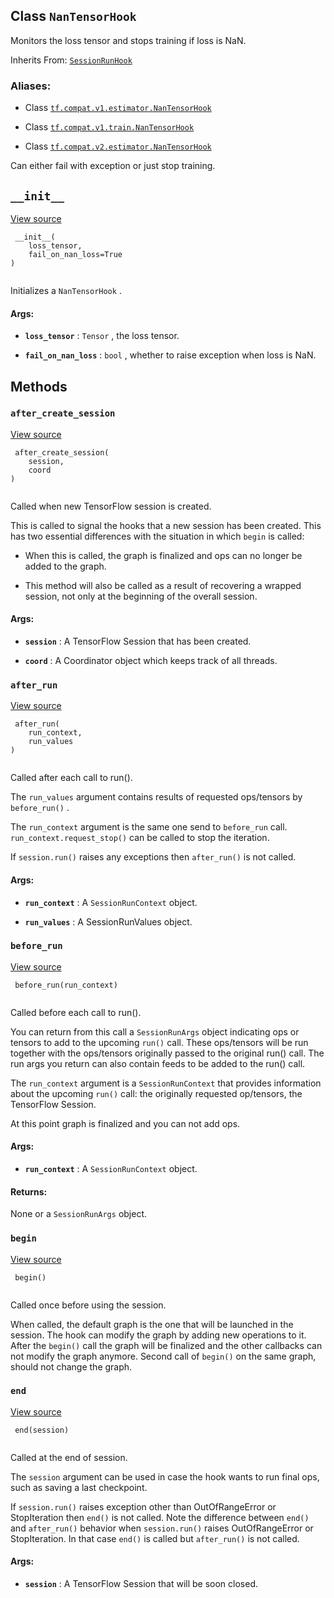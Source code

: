 

## Class  `NanTensorHook` 
Monitors the loss tensor and stops training if loss is NaN.

Inherits From: [ `SessionRunHook` ](https://tensorflow.google.cn/api_docs/python/tf/estimator/SessionRunHook)



### Aliases:

- Class [ `tf.compat.v1.estimator.NanTensorHook` ](/api_docs/python/tf/estimator/NanTensorHook)

- Class [ `tf.compat.v1.train.NanTensorHook` ](/api_docs/python/tf/estimator/NanTensorHook)

- Class [ `tf.compat.v2.estimator.NanTensorHook` ](/api_docs/python/tf/estimator/NanTensorHook)

Can either fail with exception or just stop training.



##  `__init__` 
[View source](https://github.com/tensorflow/tensorflow/blob/r2.0/tensorflow/python/training/basic_session_run_hooks.py#L743-L751)



```
 __init__(
    loss_tensor,
    fail_on_nan_loss=True
)
 
```

Initializes a  `NanTensorHook` .



#### Args:

- **`loss_tensor`** :  `Tensor` , the loss tensor.

- **`fail_on_nan_loss`** :  `bool` , whether to raise exception when loss is NaN.



## Methods


###  `after_create_session` 
[View source](https://github.com/tensorflow/tensorflow/blob/r2.0/tensorflow/python/training/session_run_hook.py#L112-L127)



```
 after_create_session(
    session,
    coord
)
 
```

Called when new TensorFlow session is created.

This is called to signal the hooks that a new session has been created. This
has two essential differences with the situation in which  `begin`  is called:


- When this is called, the graph is finalized and ops can no longer be added
to the graph.

- This method will also be called as a result of recovering a wrapped
session, not only at the beginning of the overall session.



#### Args:

- **`session`** : A TensorFlow Session that has been created.

- **`coord`** : A Coordinator object which keeps track of all threads.



###  `after_run` 
[View source](https://github.com/tensorflow/tensorflow/blob/r2.0/tensorflow/python/training/basic_session_run_hooks.py#L756-L765)



```
 after_run(
    run_context,
    run_values
)
 
```

Called after each call to run().

The  `run_values`  argument contains results of requested ops/tensors by
 `before_run()` .

The  `run_context`  argument is the same one send to  `before_run`  call.
 `run_context.request_stop()`  can be called to stop the iteration.

If  `session.run()`  raises any exceptions then  `after_run()`  is not called.



#### Args:

- **`run_context`** : A  `SessionRunContext`  object.

- **`run_values`** : A SessionRunValues object.



###  `before_run` 
[View source](https://github.com/tensorflow/tensorflow/blob/r2.0/tensorflow/python/training/basic_session_run_hooks.py#L753-L754)



```
 before_run(run_context)
 
```

Called before each call to run().

You can return from this call a  `SessionRunArgs`  object indicating ops or
tensors to add to the upcoming  `run()`  call.  These ops/tensors will be run
together with the ops/tensors originally passed to the original run() call.
The run args you return can also contain feeds to be added to the run()
call.

The  `run_context`  argument is a  `SessionRunContext`  that provides
information about the upcoming  `run()`  call: the originally requested
op/tensors, the TensorFlow Session.

At this point graph is finalized and you can not add ops.



#### Args:

- **`run_context`** : A  `SessionRunContext`  object.



#### Returns:
None or a  `SessionRunArgs`  object.



###  `begin` 
[View source](https://github.com/tensorflow/tensorflow/blob/r2.0/tensorflow/python/training/session_run_hook.py#L101-L110)



```
 begin()
 
```

Called once before using the session.

When called, the default graph is the one that will be launched in the
session.  The hook can modify the graph by adding new operations to it.
After the  `begin()`  call the graph will be finalized and the other callbacks
can not modify the graph anymore. Second call of  `begin()`  on the same
graph, should not change the graph.



###  `end` 
[View source](https://github.com/tensorflow/tensorflow/blob/r2.0/tensorflow/python/training/session_run_hook.py#L171-L186)



```
 end(session)
 
```

Called at the end of session.

The  `session`  argument can be used in case the hook wants to run final ops,
such as saving a last checkpoint.

If  `session.run()`  raises exception other than OutOfRangeError or
StopIteration then  `end()`  is not called.
Note the difference between  `end()`  and  `after_run()`  behavior when
 `session.run()`  raises OutOfRangeError or StopIteration. In that case
 `end()`  is called but  `after_run()`  is not called.



#### Args:

- **`session`** : A TensorFlow Session that will be soon closed.


